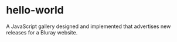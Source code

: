 # hello-world
A JavaScript gallery designed and implemented that advertises new releases for a Bluray website.
